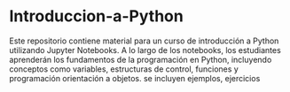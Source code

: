 # Introduccion-a-Python
Este repositorio contiene material para un curso de introducción a Python utilizando Jupyter Notebooks. A lo largo de los notebooks, los estudiantes aprenderán los fundamentos de la programación en Python, incluyendo conceptos como variables, estructuras de control, funciones y programación orientación a objetos. se incluyen ejemplos, ejercicios 
